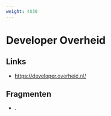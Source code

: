 ```yaml
---
weight: 4030
---
```


# Developer Overheid

## Links
- https://developer.overheid.nl/

## Fragmenten
- .
